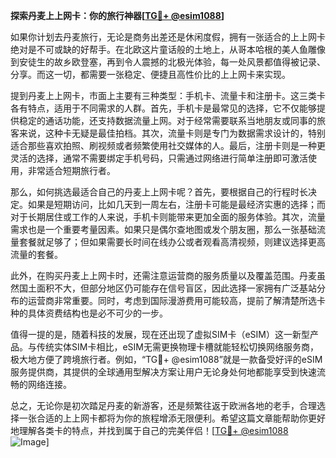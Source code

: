 **探索丹麦上上网卡：你的旅行神器[[TG💪+ @esim1088](https://t.me/s/esim1088)]**

如果你计划去丹麦旅行，无论是商务出差还是休闲度假，拥有一张适合的上上网卡绝对是不可或缺的好帮手。在北欧这片童话般的土地上，从哥本哈根的美人鱼雕像到安徒生的故乡欧登塞，再到令人震撼的北极光体验，每一处风景都值得被记录、分享。而这一切，都需要一张稳定、便捷且高性价比的上上网卡来实现。

提到丹麦上上网卡，市面上主要有三种类型：手机卡、流量卡和注册卡。这三类卡各有特点，适用于不同需求的人群。首先，手机卡是最常见的选择，它不仅能够提供稳定的通话功能，还支持数据流量上网。对于经常需要联系当地朋友或同事的旅客来说，这种卡无疑是最佳拍档。其次，流量卡则是专门为数据需求设计的，特别适合那些喜欢拍照、刷视频或者频繁使用社交媒体的人。最后，注册卡则是一种更灵活的选择，通常不需要绑定手机号码，只需通过网络进行简单注册即可激活使用，非常适合短期旅行者。

那么，如何挑选最适合自己的丹麦上上网卡呢？首先，要根据自己的行程时长决定。如果是短期访问，比如几天到一周左右，注册卡可能是最经济实惠的选择；而对于长期居住或工作的人来说，手机卡则能带来更加全面的服务体验。其次，流量需求也是一个重要考量因素。如果只是偶尔查地图或发个朋友圈，那么一张基础流量套餐就足够了；但如果需要长时间在线办公或者观看高清视频，则建议选择更高流量的套餐。

此外，在购买丹麦上上网卡时，还需注意运营商的服务质量以及覆盖范围。丹麦虽然国土面积不大，但部分地区仍可能存在信号盲区，因此选择一家拥有广泛基站分布的运营商非常重要。同时，考虑到国际漫游费用可能较高，提前了解清楚所选卡种的具体资费结构也是必不可少的一步。

值得一提的是，随着科技的发展，现在还出现了虚拟SIM卡（eSIM）这一新型产品。与传统实体SIM卡相比，eSIM无需更换物理卡槽就能轻松切换网络服务商，极大地方便了跨境旅行者。例如，“TG💪+ @esim1088”就是一款备受好评的eSIM服务提供商，其提供的全球通用型解决方案让用户无论身处何地都能享受到快速流畅的网络连接。

总之，无论你是初次踏足丹麦的新游客，还是频繁往返于欧洲各地的老手，合理选择一张合适的上上网卡都将为你的旅程增添无限便利。希望这篇文章能帮助你更好地理解各类卡的特点，并找到属于自己的完美伴侣！[[TG💪+ @esim1088](https://t.me/s/esim1088) ![Image](https://i.postimg.cc/4NQfJmqS/Snipaste-2025-05-13-00-14-12.png)]